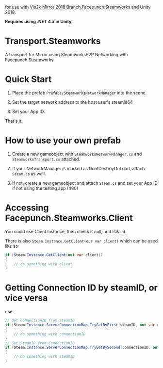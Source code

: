 
for use with [Vis2k Mirror 2018 Branch](https://github.com/vis2k/Mirror/tree/2018),[Facepunch.Steamworks](https://github.com/Facepunch/Facepunch.Steamworks) and Unity 2018.

**Requires using .NET 4.x in Unity**

# Transport.Steamworks

A transport for Mirror using SteamworksP2P Networking with Facepunch.Steamworks. 

# Quick Start

1. Place the prefab `Prefabs/SteamworksNetworkManager` into the scene.

2. Set the target network address to the host user's steamid64

3. Set your App ID.

That's it.

# How to use your own prefab

1. Create a new gameobject with `SteamworksNetworkManager.cs` and `SteamworksTransport.cs` attached.

2. If your NetworkManager is marked as DontDestroyOnLoad, attach `Steam.cs` as well.

3. If not, create a new gameobject and attach `Steam.cs` and set your App ID if not using the testing app (480)

# Accessing Facepunch.Steamworks.Client

You could use Client.Instance, then check if null, and IsValid.

There is also `Steam.Instance.GetClient(our var client)` which can be used like so

```csharp
if (Steam.Instance.GetClient(out var client)) 
{
    // do something with client
}
```

# Getting Connection ID by steamID, or vice versa

use 

```csharp
// Get ConnectionID from SteamID
if (Steam.Instance.ServerConnectionMap.TryGetByFirst(steamID, out var connectionID)
{
    // do something with connectionID
}
// Get SteamID from ConnectionID
if (Steam.Instance.ServerConnectionMap.TryGetBySecond(connectionID, out var steamID))
{
    // do something with steamID
}